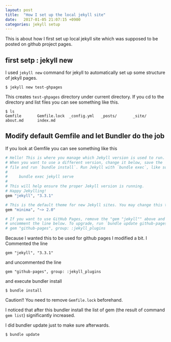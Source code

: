 ```yaml
---
layout: post
title:  "How I set up the local jekyll site"
date:   2017-01-05 21:07:15 +0900
categories: jekyll setup
---
```


This is about how I first set up local jekyll site which was supposed
to be posted on github project pages.

first setp : jekyll new
-----------------------

I used `jekyll new` command for jekyll to automatically set up some
structure of jekyll pages.

```
$ jekyll new test-ghpages
```

This creates `test-ghpages` directory under current directory.
If you cd to the directory and list files you can see something like this.

```
$ ls
Gemfile       Gemfile.lock  _config.yml   _posts/       _site/        about.md      index.md
```

Modify default Gemfile and let Bundler do the job
-----------------------

If you look at Gemfile you can see something like this

```rb
# Hello! This is where you manage which Jekyll version is used to run.
# When you want to use a different version, change it below, save the
# file and run `bundle install`. Run Jekyll with `bundle exec`, like so:
#
#     bundle exec jekyll serve
#
# This will help ensure the proper Jekyll version is running.
# Happy Jekylling!
gem "jekyll", "3.3.1"

# This is the default theme for new Jekyll sites. You may change this to anything you like.
gem "minima", "~> 2.0"

# If you want to use GitHub Pages, remove the "gem "jekyll"" above and
# uncomment the line below. To upgrade, run `bundle update github-pages`.
# gem "github-pages", group: :jekyll_plugins
```

Because I wanted this to be used for github pages I modified a bit.
I Commented the line

```gem "jekyll", "3.3.1"```

and uncommented the line

```gem "github-pages", group: :jekyll_plugins```

and execute bundler install

```
$ bundle install
```

Caution!!
You need to remove `Gemfile.lock` beforehand.

I noticed that after this bundler install the list of gem (the result of command `gem list`) significantly increased.

I did bundler update just to make sure afterwards.

```
$ bundle update
```
